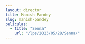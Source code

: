 ```yaml
---
layout: director
title: Manish Pandey
slug: manish-pandey
peliculas:
  - title: "Senna"
    url: "/lps/2023/05/28/Senna/"
---
```

